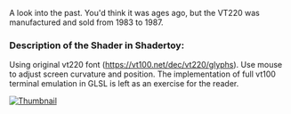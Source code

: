 A look into the past. You'd think it was ages ago, but the VT220 was manufactured and sold from 1983 to 1987.

### Description of the Shader in Shadertoy:
Using original vt220 font (https://vt100.net/dec/vt220/glyphs).
Use mouse to adjust screen curvature and position.
The implementation of full vt100 terminal emulation in GLSL is left as an exercise for the reader.

[![Thumbnail](Vt220CodingatnightJipi_screenshoot.png)](Vt220CodingatnightJipi.fuse)

